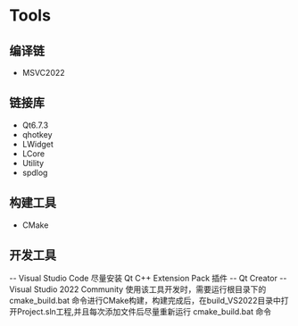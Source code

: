 # Tools
## 编译链
- MSVC2022

## 链接库
- Qt6.7.3
- qhotkey
- LWidget
- LCore
- Utility
- spdlog

## 构建工具
- CMake

## 开发工具
-- Visual Studio Code 尽量安装 Qt C++ Extension Pack 插件
-- Qt Creator
-- Visual Studio 2022 Community 使用该工具开发时，需要运行根目录下的 cmake_build.bat 命令进行CMake构建，构建完成后，在build_VS2022目录中打开Project.sln工程,并且每次添加文件后尽量重新运行 cmake_build.bat 命令